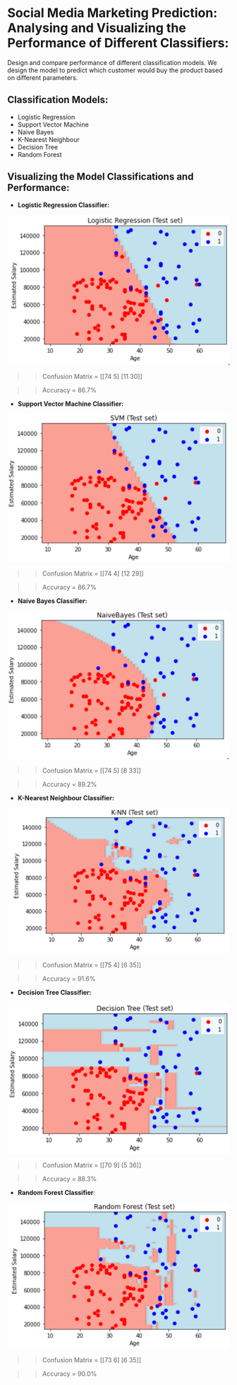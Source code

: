 # Social Media Marketing Prediction: Analysing and Visualizing the Performance of Different Classifiers:
Design and compare performance of different classification models. We design the model to predict which customer would buy the product based on different parameters. 

## Classification Models:

* Logistic Regression
* Support Vector Machine
* Naive Bayes
* K-Nearest Neighbour
* Decision Tree
* Random Forest

## Visualizing the Model Classifications and Performance:

* **Logistic Regression Classifier:**

![Logistic Regression](https://github.com/srikanthv0610/ClassificationModel_Compairing-ModelPerformance-of-Different-Classifiers/blob/main/Test_Plots/LR_Test_set_classification.png)


>> Confusion Matrix = [[74  5]
                      [11  30]]
                      
>> Accuracy = 86.7%  


* **Support Vector Machine Classifier:**

![SVM](https://github.com/srikanthv0610/ClassificationModel_Compairing-ModelPerformance-of-Different-Classifiers/blob/main/Test_Plots/SVM_Test_set_classification.png)

>> Confusion Matrix = [[74  4]
                      [12  29]]
                      
>> Accuracy = 86.7%  


* **Naive Bayes Classifier:**

![Naive Bayes](https://github.com/srikanthv0610/ClassificationModel_Compairing-ModelPerformance-of-Different-Classifiers/blob/main/Test_Plots/NaiveBayes_Test_set_classification.PNG)

>> Confusion Matrix = [[74  5]
                       [8  33]]
                      
>> Accuracy = 89.2%  


* **K-Nearest Neighbour Classifier:**

![KNN](https://github.com/srikanthv0610/ClassificationModel_Compairing-ModelPerformance-of-Different-Classifiers/blob/main/Test_Plots/KNN_Test_set_classification.PNG)

>> Confusion Matrix = [[75  4]
                       [6  35]]
                      
>> Accuracy = 91.6%  


* **Decision Tree Classifier:**

![Decision Tree](https://github.com/srikanthv0610/ClassificationModel_Compairing-ModelPerformance-of-Different-Classifiers/blob/main/Test_Plots/DT_Test_set_classification.png)

>> Confusion Matrix = [[70  9]
                       [5  36]]
                      
>> Accuracy = 88.3%  


* **Random Forest Classifier**:

![Random Forest](https://github.com/srikanthv0610/ClassificationModel_Compairing-ModelPerformance-of-Different-Classifiers/blob/main/Test_Plots/Random%20Forest.PNG)

>> Confusion Matrix = [[73  6]
                       [6  35]]
                      
>> Accuracy = 90.0%  
